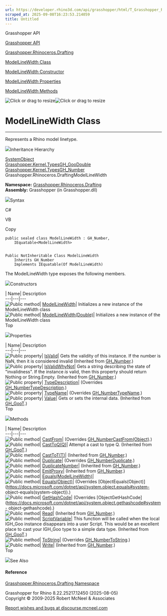 ```yaml
---
url: https://developer.rhino3d.com/api/grasshopper/html/T_Grasshopper_Rhinoceros_Drafting_ModelLineWidth.htm
scraped_at: 2025-09-08T16:23:53.214059
title: Untitled
---
```


Grasshopper API

[Grasshopper API](../html/723c01da-9986-4db2-8f53-6f3a7494df75.htm
"Grasshopper API")

[Grasshopper.Rhinoceros.Drafting](../html/N_Grasshopper_Rhinoceros_Drafting.htm
"Grasshopper.Rhinoceros.Drafting")

[ModelLineWidth
Class](../html/T_Grasshopper_Rhinoceros_Drafting_ModelLineWidth.htm
"ModelLineWidth Class")

[ModelLineWidth Constructor
](../html/Overload_Grasshopper_Rhinoceros_Drafting_ModelLineWidth__ctor.htm
"ModelLineWidth Constructor ")

[ModelLineWidth
Properties](../html/Properties_T_Grasshopper_Rhinoceros_Drafting_ModelLineWidth.htm
"ModelLineWidth Properties")

[ModelLineWidth
Methods](../html/Methods_T_Grasshopper_Rhinoceros_Drafting_ModelLineWidth.htm
"ModelLineWidth Methods")

![Click or drag to resize](../icons/TocOpen.gif)![Click or drag to
resize](../icons/TocClose.gif)

# ModelLineWidth Class  
  
---  
  
Represents a Rhino model linetype.

![](../icons/SectionExpanded.png)Inheritance Hierarchy

[SystemObject](https://docs.microsoft.com/dotnet/api/system.object)  
[Grasshopper.Kernel.TypesGH_Goo](T_Grasshopper_Kernel_Types_GH_Goo_1.htm)[Double](https://docs.microsoft.com/dotnet/api/system.double)  
[Grasshopper.Kernel.TypesGH_Number](T_Grasshopper_Kernel_Types_GH_Number.htm)  
Grasshopper.Rhinoceros.DraftingModelLineWidth  

**Namespace:**
[Grasshopper.Rhinoceros.Drafting](N_Grasshopper_Rhinoceros_Drafting.htm)  
**Assembly:** Grasshopper (in Grasshopper.dll)

![](../icons/SectionExpanded.png)Syntax

C#

VB

Copy

    
    
    public sealed class ModelLineWidth : GH_Number, 
    	IEquatable<ModelLineWidth>
    
    
    Public NotInheritable Class ModelLineWidth
    	Inherits GH_Number
    	Implements IEquatable(Of ModelLineWidth)

The ModelLineWidth type exposes the following members.

![](../icons/SectionExpanded.png)Constructors

| Name| Description  
---|---|---  
![Public method](../icons/pubmethod.gif)|
[ModelLineWidth](M_Grasshopper_Rhinoceros_Drafting_ModelLineWidth__ctor.htm)|
Initializes a new instance of the ModelLineWidth class  
![Public method](../icons/pubmethod.gif)|
[ModelLineWidth(Double)](M_Grasshopper_Rhinoceros_Drafting_ModelLineWidth__ctor_1.htm)|
Initializes a new instance of the ModelLineWidth class  
Top

![](../icons/SectionExpanded.png)Properties

| Name| Description  
---|---|---  
![Public property](../icons/pubproperty.gif)|
[IsValid](P_Grasshopper_Kernel_Types_GH_Number_IsValid.htm)|  Gets the
validity of this instance. If the number is NaN, then it is considered invalid
(Inherited from [GH_Number](T_Grasshopper_Kernel_Types_GH_Number.htm).)  
![Public property](../icons/pubproperty.gif)|
[IsValidWhyNot](P_Grasshopper_Kernel_Types_GH_Number_IsValidWhyNot.htm)|  Gets
a string describing the state of "invalidness". If the instance _is_ valid,
then this property should return Nothing or String.Empty.  (Inherited from
[GH_Number](T_Grasshopper_Kernel_Types_GH_Number.htm).)  
![Public property](../icons/pubproperty.gif)|
[TypeDescription](P_Grasshopper_Rhinoceros_Drafting_ModelLineWidth_TypeDescription.htm)|
(Overrides
[GH_NumberTypeDescription](P_Grasshopper_Kernel_Types_GH_Number_TypeDescription.htm).)  
![Public property](../icons/pubproperty.gif)|
[TypeName](P_Grasshopper_Rhinoceros_Drafting_ModelLineWidth_TypeName.htm)|
(Overrides
[GH_NumberTypeName](P_Grasshopper_Kernel_Types_GH_Number_TypeName.htm).)  
![Public property](../icons/pubproperty.gif)|
[Value](P_Grasshopper_Kernel_Types_GH_Goo_1_Value.htm)|  Gets or sets the
internal data.  (Inherited from
[GH_GooT](T_Grasshopper_Kernel_Types_GH_Goo_1.htm).)  
Top

![](../icons/SectionExpanded.png)Methods

| Name| Description  
---|---|---  
![Public method](../icons/pubmethod.gif)|
[CastFrom](M_Grasshopper_Rhinoceros_Drafting_ModelLineWidth_CastFrom.htm)|
(Overrides
[GH_NumberCastFrom(Object)](M_Grasshopper_Kernel_Types_GH_Number_CastFrom.htm).)  
![Public method](../icons/pubmethod.gif)|
[CastToQ(Q)](M_Grasshopper_Kernel_Types_GH_Goo_1_CastTo__1.htm)|  Attempt a
cast to type Q.  (Inherited from
[GH_GooT](T_Grasshopper_Kernel_Types_GH_Goo_1.htm).)  
![Public method](../icons/pubmethod.gif)|
[CastToT(T)](M_Grasshopper_Kernel_Types_GH_Number_CastTo__1.htm)|  (Inherited
from [GH_Number](T_Grasshopper_Kernel_Types_GH_Number.htm).)  
![Public method](../icons/pubmethod.gif)|
[Duplicate](M_Grasshopper_Rhinoceros_Drafting_ModelLineWidth_Duplicate.htm)|
(Overrides
[GH_NumberDuplicate](M_Grasshopper_Kernel_Types_GH_Number_Duplicate.htm).)  
![Public method](../icons/pubmethod.gif)|
[DuplicateNumber](M_Grasshopper_Kernel_Types_GH_Number_DuplicateNumber.htm)|
(Inherited from [GH_Number](T_Grasshopper_Kernel_Types_GH_Number.htm).)  
![Public method](../icons/pubmethod.gif)|
[EmitProxy](M_Grasshopper_Kernel_Types_GH_Number_EmitProxy.htm)|  (Inherited
from [GH_Number](T_Grasshopper_Kernel_Types_GH_Number.htm).)  
![Public method](../icons/pubmethod.gif)|
[Equals(ModelLineWidth)](M_Grasshopper_Rhinoceros_Drafting_ModelLineWidth_Equals.htm)|  
![Public method](../icons/pubmethod.gif)|
[Equals(Object)](M_Grasshopper_Rhinoceros_Drafting_ModelLineWidth_Equals_1.htm)|
(Overrides
[ObjectEquals(Object)](https://docs.microsoft.com/dotnet/api/system.object.equals#system-
object-equals\(system-object\)).)  
![Public method](../icons/pubmethod.gif)|
[GetHashCode](M_Grasshopper_Rhinoceros_Drafting_ModelLineWidth_GetHashCode.htm)|
(Overrides
[ObjectGetHashCode](https://docs.microsoft.com/dotnet/api/system.object.gethashcode#system-
object-gethashcode).)  
![Public method](../icons/pubmethod.gif)|
[Read](M_Grasshopper_Kernel_Types_GH_Number_Read.htm)|  (Inherited from
[GH_Number](T_Grasshopper_Kernel_Types_GH_Number.htm).)  
![Public method](../icons/pubmethod.gif)|
[ScriptVariable](M_Grasshopper_Kernel_Types_GH_Goo_1_ScriptVariable.htm)|
This function will be called when the local IGH_Goo instance disappears into a
user Script. This would be an excellent place to cast your IGH_Goo type to a
simple data type.  (Inherited from
[GH_GooT](T_Grasshopper_Kernel_Types_GH_Goo_1.htm).)  
![Public method](../icons/pubmethod.gif)|
[ToString](M_Grasshopper_Rhinoceros_Drafting_ModelLineWidth_ToString.htm)|
(Overrides
[GH_NumberToString](M_Grasshopper_Kernel_Types_GH_Number_ToString.htm).)  
![Public method](../icons/pubmethod.gif)|
[Write](M_Grasshopper_Kernel_Types_GH_Number_Write.htm)|  (Inherited from
[GH_Number](T_Grasshopper_Kernel_Types_GH_Number.htm).)  
Top

![](../icons/SectionExpanded.png)See Also

#### Reference

[Grasshopper.Rhinoceros.Drafting
Namespace](N_Grasshopper_Rhinoceros_Drafting.htm)

Grasshopper for Rhino 8.22.25217.12450 (2025-08-05)  
Copyright © 2009-2025 Robert McNeel & Associates

[Report wishes and bugs at
discourse.mcneel.com](https://discourse.mcneel.com/c/grasshopper)


